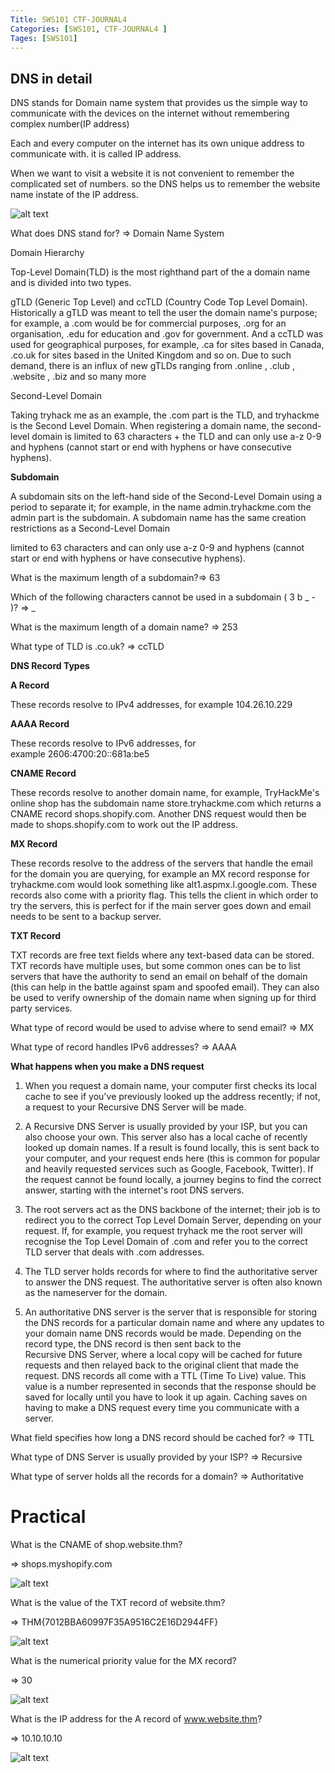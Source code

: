 ```yaml
---
Title: SWS101 CTF-JOURNAL4
Categories: [SWS101, CTF-JOURNAL4 ]
Tages: [SWS101]
---
```

## DNS in detail

DNS stands for Domain name system that provides us the simple way to communicate with the devices on the internet without remembering complex number(IP address)

Each and every computer on the internet has its own unique address to communicate with. it is called IP address. 

When we want to visit a website it is not convenient to remember the complicated set of numbers. so the DNS helps us to remember the website name instate of the IP address.

![alt text](../assets/dns.png)

What does DNS stand for? ⇒ Domain Name System

Domain Hierarchy

Top-Level Domain(TLD)  is the most righthand part of the a domain name and is divided into two types. 

gTLD (Generic Top Level) and ccTLD (Country Code Top Level Domain). Historically a gTLD was meant to tell the user the domain name's purpose; for example, a .com would be for commercial purposes, .org for an organisation, .edu for education and .gov for government. And a ccTLD was used for geographical purposes, for example, .ca for sites based in Canada, .co.uk for sites based in the United Kingdom and so on. Due to such demand, there is an influx of new gTLDs ranging from .online , .club , .website , .biz and so many more

Second-Level Domain

Taking tryhack me as an example, the .com part is the TLD, and tryhackme is the Second Level Domain. When registering a domain name, the second-level domain is limited to 63 characters + the TLD and can only use a-z 0-9 and hyphens (cannot start or end with hyphens or have consecutive hyphens).

**Subdomain**

A subdomain sits on the left-hand side of the Second-Level Domain using a period to separate it; for example, in the name admin.tryhackme.com the admin part is the subdomain. A subdomain name has the same creation restrictions as a Second-Level Domain

limited to 63 characters and can only use a-z 0-9 and hyphens (cannot start or end with hyphens or have consecutive hyphens).

What is the maximum length of a subdomain?⇒ 63

Which of the following characters cannot be used in a subdomain ( 3 b _ - )? ⇒ _

What is the maximum length of a domain name? ⇒ 253

What type of TLD is .co.uk? ⇒ ccTLD

**DNS Record Types**

**A Record**

These records resolve to IPv4 addresses, for example 104.26.10.229

**AAAA Record**

These records resolve to IPv6 addresses, for example 2606:4700:20::681a:be5

**CNAME Record**

These records resolve to another domain name, for example, TryHackMe's online shop has the subdomain name store.tryhackme.com which returns a CNAME record shops.shopify.com. Another DNS request would then be made to shops.shopify.com to work out the IP address.

**MX Record**

These records resolve to the address of the servers that handle the email for the domain you are querying, for example an MX record response for tryhackme.com would look something like alt1.aspmx.l.google.com. These records also come with a priority flag. This tells the client in which order to try the servers, this is perfect for if the main server goes down and email needs to be sent to a backup server.

**TXT Record**

TXT records are free text fields where any text-based data can be stored. TXT records have multiple uses, but some common ones can be to list servers that have the authority to send an email on behalf of the domain (this can help in the battle against spam and spoofed email). They can also be used to verify ownership of the domain name when signing up for third party services.

What type of record would be used to advise where to send email? ⇒ MX

What type of record handles IPv6 addresses? ⇒ AAAA

**What happens when you make a DNS request**

<!-- ![alt text](../assets/dnsrequest.svg) -->


1. When you request a domain name, your computer first checks its local cache to see if you've previously looked up the address recently; if not, a request to your Recursive DNS Server will be made.

2. A Recursive DNS Server is usually provided by your ISP, but you can also choose your own. This server also has a local cache of recently looked up domain names. If a result is found locally, this is sent back to your computer, and your request ends here (this is common for popular and heavily requested services such as Google, Facebook, Twitter). If the request cannot be found locally, a journey begins to find the correct answer, starting with the internet's root DNS servers.

3. The root servers act as the DNS backbone of the internet; their job is to redirect you to the correct Top Level Domain Server, depending on your request. If, for example, you request tryhack me the root server will recognise the Top Level Domain of .com and refer you to the correct TLD server that deals with .com addresses.

4. The TLD server holds records for where to find the authoritative server to answer the DNS request. The authoritative server is often also known as the nameserver for the domain.

5. An authoritative DNS server is the server that is responsible for storing the DNS records for a particular domain name and where any updates to your domain name DNS records would be made. Depending on the record type, the DNS record is then sent back to the Recursive DNS Server, where a local copy will be cached for future requests and then relayed back to the original client that made the request. DNS records all come with a TTL (Time To Live) value. This value is a number represented in seconds that the response should be saved for locally until you have to look it up again. Caching saves on having to make a DNS request every time you communicate with a server.

What field specifies how long a DNS record should be cached for? ⇒ TTL

What type of DNS Server is usually provided by your ISP? ⇒ Recursive 

What type of server holds all the records for a domain? ⇒ Authoritative

# Practical

What is the CNAME of shop.website.thm?

⇒ shops.myshopify.com

![alt text](../assets/shop.png)

What is the value of the TXT record of website.thm?

⇒ THM{7012BBA60997F35A9516C2E16D2944FF}

![alt text](../assets/value.png)

What is the numerical priority value for the MX record?

⇒ 30

![alt text](../assets/mx.png)

What is the IP address for the A record of www.website.thm?

⇒ 10.10.10.10

![alt text](../assets/ip.png)


